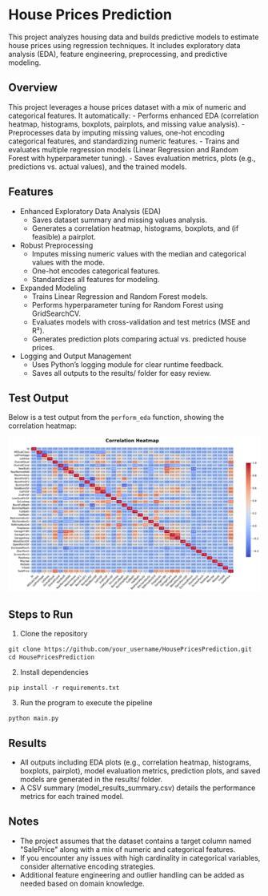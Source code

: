 # House Prices Prediction

This project analyzes housing data and builds predictive models to estimate house prices using regression techniques. It includes exploratory data analysis (EDA), feature engineering, preprocessing, and predictive modeling.

## Overview

This project leverages a house prices dataset with a mix of numeric and categorical features. It automatically:
	- Performs enhanced EDA (correlation heatmap, histograms, boxplots, pairplots, and missing value analysis).
	- Preprocesses data by imputing missing values, one-hot encoding categorical features, and standardizing numeric features.
	- Trains and evaluates multiple regression models (Linear Regression and Random Forest with hyperparameter tuning).
	- Saves evaluation metrics, plots (e.g., predictions vs. actual values), and the trained models.

## Features

-	Enhanced Exploratory Data Analysis (EDA)
	-	Saves dataset summary and missing values analysis.
	-	Generates a correlation heatmap, histograms, boxplots, and (if feasible) a pairplot.
-	Robust Preprocessing
	-	Imputes missing numeric values with the median and categorical values with the mode.
	-	One-hot encodes categorical features.
	-	Standardizes all features for modeling.
-	Expanded Modeling
	-	Trains Linear Regression and Random Forest models.
	-	Performs hyperparameter tuning for Random Forest using GridSearchCV.
	-	Evaluates models with cross-validation and test metrics (MSE and R²).
	-	Generates prediction plots comparing actual vs. predicted house prices.
-	Logging and Output Management
	-	Uses Python’s logging module for clear runtime feedback.
	-	Saves all outputs to the results/ folder for easy review.


## Test Output

Below is a test output from the `perform_eda` function, showing the correlation heatmap:

![Correlation Heatmap](results/correlation_heatmap_improved.png)

## Steps to Run

1. Clone the repository

```
git clone https://github.com/your_username/HousePricesPrediction.git
cd HousePricesPrediction
```

2. Install dependencies

```
pip install -r requirements.txt
```

3. Run the program to execute the pipeline

```
python main.py
```

## Results

-	All outputs including EDA plots (e.g., correlation heatmap, histograms, boxplots, pairplot), model evaluation metrics, prediction plots, and saved models are generated in the results/ folder.
-	A CSV summary (model_results_summary.csv) details the performance metrics for each trained model.


## Notes

-	The project assumes that the dataset contains a target column named "SalePrice" along with a mix of numeric and categorical features.
-	If you encounter any issues with high cardinality in categorical variables, consider alternative encoding strategies.
-	Additional feature engineering and outlier handling can be added as needed based on domain knowledge.